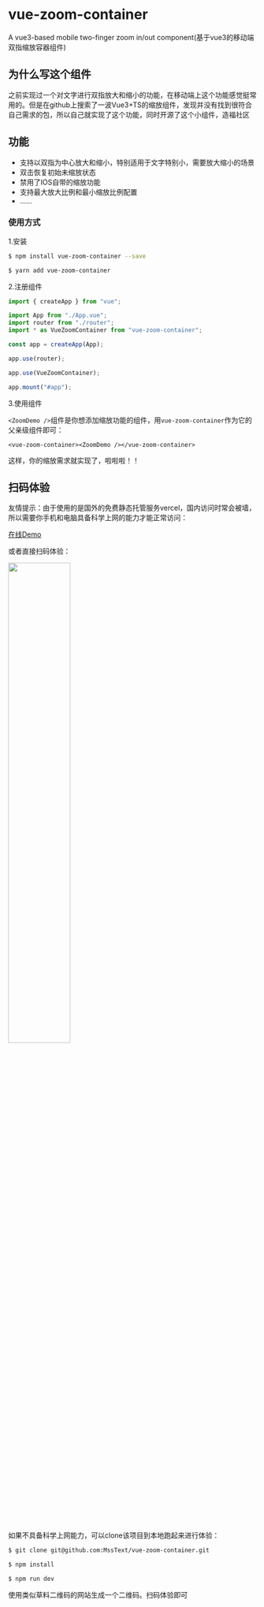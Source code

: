 # vue-zoom-container

A vue3-based mobile two-finger zoom in/out component(基于vue3的移动端双指缩放容器组件)


## 为什么写这个组件

之前实现过一个对文字进行双指放大和缩小的功能，在移动端上这个功能感觉挺常用的。但是在github上搜索了一波Vue3+TS的缩放组件，发现并没有找到很符合自己需求的包，所以自己就实现了这个功能，同时开源了这个小组件，造福社区

## 功能

- 支持以双指为中心放大和缩小，特别适用于文字特别小，需要放大缩小的场景
- 双击恢复初始未缩放状态
- 禁用了IOS自带的缩放功能
- 支持最大放大比例和最小缩放比例配置
- ......
### 使用方式

1.安装

```bash
$ npm install vue-zoom-container --save
```

```bash
$ yarn add vue-zoom-container
```

2.注册组件
```ts
import { createApp } from "vue";

import App from "./App.vue";
import router from "./router";
import * as VueZoomContainer from "vue-zoom-container";

const app = createApp(App);

app.use(router);

app.use(VueZoomContainer);

app.mount("#app");
```

3.使用组件

`<ZoomDemo />`组件是你想添加缩放功能的组件，用`vue-zoom-container`作为它的父亲级组件即可：
```vue
<vue-zoom-container><ZoomDemo /></vue-zoom-container>
```

这样，你的缩放需求就实现了，啦啦啦！！
## 扫码体验
友情提示：由于使用的是国外的免费静态托管服务vercel，国内访问时常会被墙，所以需要你手机和电脑具备科学上网的能力才能正常访问：

[在线Demo](https://vue-zoom-container-14ez7ygu2-msstext.vercel.app/)

或者直接扫码体验：

<img src="https://cdn.staticaly.com/gh/MssText/learn@master/images/qrcode.1ru9j2exdyzk.webp" width="50%">

如果不具备科学上网能力，可以clone该项目到本地跑起来进行体验：

```bash
$ git clone git@github.com:MssText/vue-zoom-container.git

$ npm install

$ npm run dev
```
使用类似草料二维码的网站生成一个二维码。扫码体验即可